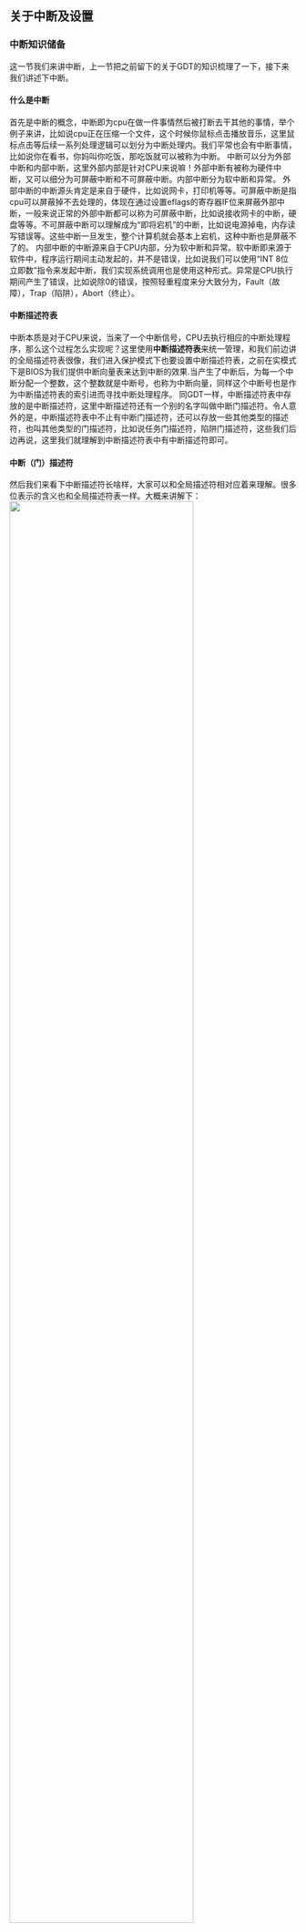 ## 关于中断及设置

### 中断知识储备
这一节我们来讲中断，上一节把之前留下的关于GDT的知识梳理了一下，接下来我们讲述下中断。

#### 什么是中断
首先是中断的概念，中断即为cpu在做一件事情然后被打断去干其他的事情，举个例子来讲，比如说cpu正在压缩一个文件，这个时候你鼠标点击播放音乐，这里鼠标点击等后续一系列处理逻辑可以划分为中断处理内。我们平常也会有中断事情，比如说你在看书，你妈叫你吃饭，那吃饭就可以被称为中断。
中断可以分为外部中断和内部中断，这里外部内部是针对CPU来说嘛！外部中断有被称为硬件中断，又可以细分为可屏蔽中断和不可屏蔽中断。内部中断分为软中断和异常。
外部中断的中断源头肯定是来自于硬件，比如说网卡，打印机等等。可屏蔽中断是指cpu可以屏蔽掉不去处理的，体现在通过设置eflags的寄存器IF位来屏蔽外部中断，一般来说正常的外部中断都可以称为可屏蔽中断，比如说接收网卡的中断，硬盘等等。不可屏蔽中断可以理解成为“即将宕机”的中断，比如说电源掉电，内存读写错误等。这些中断一旦发生，整个计算机就会基本上宕机，这种中断也是屏蔽不了的。
内部中断的中断源来自于CPU内部，分为软中断和异常。软中断即来源于软件中，程序运行期间主动发起的，并不是错误，比如说我们可以使用“INT 8位立即数”指令来发起中断，我们实现系统调用也是使用这种形式。异常是CPU执行期间产生了错误，比如说除0的错误，按照轻重程度来分大致分为，Fault（故障），Trap（陷阱），Abort（终止）。

#### 中断描述符表
中断本质是对于CPU来说，当来了一个中断信号，CPU去执行相应的中断处理程序，那么这个过程怎么实现呢？这里使用**中断描述符表**来统一管理，和我们前边讲的全局描述符表很像，我们进入保护模式下也要设置中断描述符表，之前在实模式下是BIOS为我们提供中断向量表来达到中断的效果.当产生了中断后，为每一个中断分配一个整数，这个整数就是中断号，也称为中断向量，同样这个中断号也是作为中断描述符表的索引进而寻找中断处理程序。
同GDT一样，中断描述符表中存放的是中断描述符，这里中断描述符还有一个别的名字叫做中断门描述符。令人意外的是，中断描述符表中不止有中断门描述符，还可以存放一些其他类型的描述符，也叫其他类型的门描述符，比如说任务门描述符，陷阱门描述符，这些我们后边再说，这里我们就理解到中断描述符表中有中断描述符即可。

#### 中断（门）描述符
然后我们来看下中断描述符长啥样，大家可以和全局描述符相对应着来理解。很多位表示的含义也和全局描述符表一样。大概来讲解下：
<img src="https://user-images.githubusercontent.com/22785392/150312587-1df62adf-a22b-4d9f-9b6a-aa8e7863b61d.png" width="80%" height="80%" />

* 低32位的31~16位表示的目标代码段的选择子，比较好理解，中断处理程序肯定是指向一段程序，那么选择子也就是指向全局描述符表的代码段的。
* 低32位的15~0位和高32位的31~16位拼起来组合成目标代码段的程序的偏移地址。
* 高32位的4~0位未使用，5，6，7位为0
* 高32位的S和TYPE位能够标识出来这个描述符的类型，我们之前讨论过S表示是系统段还是非系统段，这里说明中断门描述符是系统段，全局描述符是非系统段，其他类型的描述符遇到再说。TYPE对应的各位的数据是D110，这个D也是为了兼容之前的cpu，D为0是16位的保护模式，D为1表示32位的保护模式，所以我们这里其实就是D为1。
* DPL表示特权级，后边再说
* P表示此段是否在内存中，我们设定他为1就好

当通过中断门描述符进入中断处理程序，标志寄存器eflags的IF位会置为0，表示中断关闭，避免中断嵌套。Linux系统也是通过此方式进入中断处理程序

#### 中断描述符表寄存器
和全局描述表类似，中断描述符表的起始地址也需要放到一个寄存器中，方便cpu寻找。这个寄存器称为中断描述符表寄存器，该寄存器分为两部分，15~0位表示IDT的界限，47~16位表示IDT基地址。即用32位来表示基地址，16位来表示界限。那么即可以容纳2^16 / 8字节 = 8192个中断描述符。中断向量号0是除法错，即第一个中断描述符。处理器其实只支持256个中断（0~255）。

### 中断的流程
一个完整的中断分为CPU外部和CPU内部。
* CPU外部：外部中断首先由中断代理芯片接收，处理后将该中断的中断向量号发给CPU
* CPU内部：CPU拿到中断向量号后去执行中断处理程序

关于外部中断到中断代理芯片我们后边再将，这里首先梳理下CPU拿到中断向量号去执行中断处理程序的步骤。如图所示。
<img src="https://user-images.githubusercontent.com/22785392/150312436-8fa0da84-9895-4846-bddd-4b984b979e11.png" width="60%" height="60%" />

1. 首先cpu拿到中断向量号，或是从中断代理芯片到来或者是内部中断发起，它用此向量号在中断描述符表中查询对应的中断描述符，然后去执行相应的中断处理程序。由于中断描述符是8字节，所以需要乘以8再和IDTR的中断描述符表地址相加，到此便找到了中断描述符
2. 第二步是要检查中断的特权级，这里先不展开说
3. 然后就是去执行中断处理程序，将中断门描述符中目标代码段选择子加载到代码段寄存器CS中，中断门描述符中偏移地址加载到EIP寄存器，然后开始执行了。这些都是CPU自动去做。

### IDT的初始化

有了上边的知识，我们来实际看下代码。首先我们是初始化IDT

```c
// bootpack.h
// IDT(intertupt descriptor table),中断记录表
// IDT记录了0-255中断号码与调用函数的对应关系
struct GATE_DESCRIPTOR {
	short offset_low, selector;
	char dw_count, access_right;
	short offset_high;
};
```
这里是中断描述符的结构，从低位到高位依次是低16位的偏移值（offset_low）,选择子（selecttor），默认或者未使用的8位（dw_count）,权限及类型设定（access_right）,高16位的偏移（offset_high）。

```c
// bootpack.h
#define ADR_IDT			0x0026f800
#define LIMIT_GDT		0x0000ffff
#define AR_INTGATE32	0x008e

// dsctbl.c
void init_gdtidt(void)
{
    // ...
	struct GATE_DESCRIPTOR    *idt = (struct GATE_DESCRIPTOR    *) ADR_IDT;
    // ...
    
    /* IDT的初始化 */
	for (i = 0; i <= LIMIT_IDT / 8; i++) {
		set_gatedesc(idt + i, 0, 0, 0);
	}
	load_idtr(LIMIT_IDT, ADR_IDT);

	/* IDT的設定 */
	// 0x20~0x2f用于中断信号
	// 0x00~0x1f,操作系统使用，应用程序触发操作系统保护时，触发中断0x00~0x1f
	set_gatedesc(idt + 0x0c, (int) asm_inthandler0c, 2 * 8, AR_INTGATE32);
	set_gatedesc(idt + 0x0d, (int) asm_inthandler0d, 2 * 8, AR_INTGATE32);
	set_gatedesc(idt + 0x20, (int) asm_inthandler20, 2 * 8, AR_INTGATE32);
	set_gatedesc(idt + 0x21, (int) asm_inthandler21, 2 * 8, AR_INTGATE32);
	set_gatedesc(idt + 0x27, (int) asm_inthandler27, 2 * 8, AR_INTGATE32);
	set_gatedesc(idt + 0x2c, (int) asm_inthandler2c, 2 * 8, AR_INTGATE32);
	set_gatedesc(idt + 0x40, (int) asm_hrb_api, 2 * 8, AR_INTGATE32 + 0x60); // +0x60表示应用程序可以使用该中断号
    
	return;
}
```

同样也是在init_gdtidt函数中来初始化IDT，首先把idt中每个描述符设为0，LIMIT_IDT是8192，每个描述符8字节，8192/8是描述符的数量。然后调用load_idtr来设置中断描述符表寄存器。load_idtr也是必须用汇编来写。
```
; naskfunc.c
_load_idtr:		; void load_idtr(int limit, int addr);
		MOV		AX,[ESP+4]		; limit
		MOV		[ESP+6],AX
		LIDT	[ESP+6]
		RET
```
将limit和addr组合在一起（6字节），使用LIDT加载到中断描述符表寄存器中。
我们再回到init_gdtidt中，下面就是为每个中断向量号设置中断处理程序，中断向量号对应0x00到0x1f（0到31）已经cpu设定好的中断类型，准确来说是0到19是设定好的，20到31是预留的。但是我们也还是要自己来写中断处理程序。这里比如说0x0c是栈段发生错误，0x0d是一般的保护错误，这里我们后边会讲到，那么留给操作系统自己设定的就是0x20到0xff(32到255)号的中断。
```c
set_gatedesc(idt + 0x20, (int) asm_inthandler20, 2 * 8, AR_INTGATE32);
```
以这个为例，设定0x20的中断处理程序，asm_inthandler20是中断处理程序（也即在目标代码段的偏移），设定目标代码段是2（2*8表示）号，AR_INTGATE32的具体内容我们结合set_gatedesc函数一同看下：
```c
void set_gatedesc(struct GATE_DESCRIPTOR *gd, int offset, int selector, int ar)
{
	gd->offset_low   = offset & 0xffff;
	gd->selector     = selector;
	gd->dw_count     = (ar >> 8) & 0xff;
	gd->access_right = ar & 0xff;
	gd->offset_high  = (offset >> 16) & 0xffff;
	return;
}
```
把offset的低32位和高32位分别取给offset_low和offset_high，如果AR_INTGATE32值为0x008e，dw_count的8位全部置为0，剩余的8位为0x8e（10001110），可以看到type设置为了1110，S位为0表示系统段，P位设置为1，DPL为00表示操作系统的特权。如果AR_INTGATE32为0x008e+0x60=0x00ee,和0x008e不同是DPL是11表示用户的特权。

### 中断处理程序
我们再次回到init_gdtidt函数，看下设置的中断处理程序，以asm_开头，能看出来也是汇编写的，为什么用汇编来写呢，作者给出的回复是从中断处理程序中返回需要用的'iretd'指令，这个只能是汇编来写。我们以asm_inthandler20这个为例，看下汇编的代码：
```
; naskfunc.nas

; 处理中断时，可能发生在正在执行的函数中，所以需要将寄存器的值保存下来
_asm_inthandler20:
		PUSH	ES
		PUSH	DS
		PUSHAD
		MOV		EAX,ESP
		PUSH	EAX
		MOV		AX,SS
		MOV		DS,AX
		MOV		ES,AX
		CALL	_inthandler20
		POP		EAX
		POPAD
		POP		DS
		POP		ES
		IRETD
```
这里不用很细致的了解，只是首先要将之前的寄存器入栈，退出中断处理程序时在出栈，PUSHAD是把一坨寄存器入栈，POPAD是把这坨寄存器相反的方向出栈，省掉PUSH和POP指令。
这里看到还是会调用_inthandler20这个函数，这个函数是用C语言写的，这样方便我们来写流程。我们就简单的看下函数声明，先不细讲，后边用到时再详细：
```
void inthandler20(int *esp)
{
	// ...(略)
}
```
inthandler20正好时定时器的中断处理程序, 看到汇编处使用IRETD（d表示32位操作数）从中断处理程序返回。

### 总结
这里的话我们把中断的下半部分讲完了，即cpu接到中断向量号，来调用中断处理程序的这部分，那么怎么设置触发中断呢，这个我们下一节再来说。